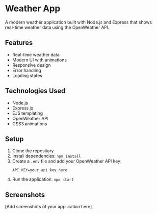 
# Weather App

A modern weather application built with Node.js and Express that shows real-time weather data using the OpenWeather API.

## Features
- Real-time weather data
- Modern UI with animations
- Responsive design
- Error handling
- Loading states

## Technologies Used
- Node.js
- Express.js
- EJS templating
- OpenWeather API
- CSS3 animations

## Setup
1. Clone the repository
2. Install dependencies: `npm install`
3. Create a `.env` file and add your OpenWeather API key:
   ```
   API_KEY=your_api_key_here
   ```
4. Run the application: `npm start`

## Screenshots
[Add screenshots of your application here]